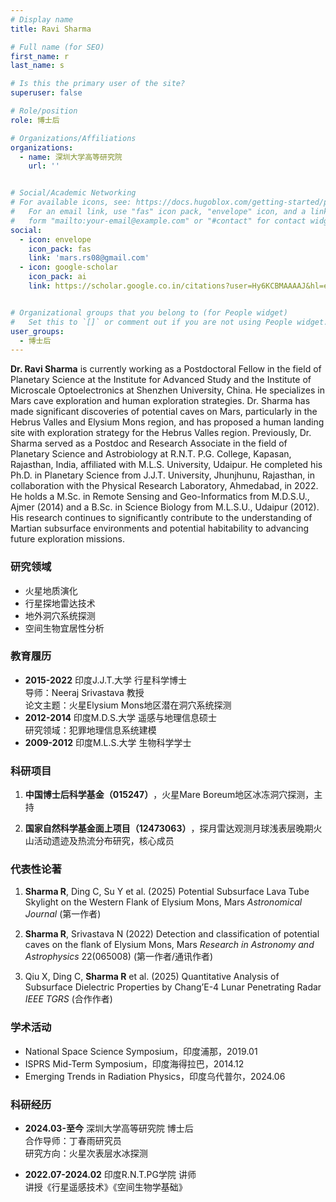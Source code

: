 ```yaml
---
# Display name
title: Ravi Sharma

# Full name (for SEO)
first_name: r
last_name: s

# Is this the primary user of the site?
superuser: false

# Role/position
role: 博士后

# Organizations/Affiliations
organizations:
  - name: 深圳大学高等研究院
    url: ''


# Social/Academic Networking
# For available icons, see: https://docs.hugoblox.com/getting-started/page-builder/#icons
#   For an email link, use "fas" icon pack, "envelope" icon, and a link in the
#   form "mailto:your-email@example.com" or "#contact" for contact widget.
social:
  - icon: envelope
    icon_pack: fas
    link: 'mars.rs08@gmail.com'
  - icon: google-scholar
    icon_pack: ai
    link: https://scholar.google.co.in/citations?user=Hy6KCBMAAAAJ&hl=en


# Organizational groups that you belong to (for People widget)
#   Set this to `[]` or comment out if you are not using People widget.
user_groups:
  - 博士后
---
```


**Dr. Ravi Sharma** is currently working as a Postdoctoral Fellow in the field of Planetary Science at the Institute for Advanced Study and the Institute of Microscale Optoelectronics at Shenzhen University, China. He specializes in Mars cave exploration and human exploration strategies. Dr. Sharma has made significant discoveries of potential caves on Mars, particularly in the Hebrus Valles and Elysium Mons region, and has proposed a human landing site with exploration strategy for the Hebrus Valles region. Previously, Dr. Sharma served as a Postdoc and Research Associate in the field of Planetary Science and Astrobiology at R.N.T. P.G. College, Kapasan, Rajasthan, India, affiliated with M.L.S. University, Udaipur. He completed his Ph.D. in Planetary Science from J.J.T. University, Jhunjhunu, Rajasthan, in collaboration with the Physical Research Laboratory, Ahmedabad, in 2022. He holds a M.Sc. in Remote Sensing and Geo-Informatics from M.D.S.U., Ajmer (2014) and a B.Sc. in Science Biology from M.L.S.U., Udaipur (2012). His research continues to significantly contribute to the understanding of Martian subsurface environments and potential habitability to advancing future exploration missions.

### 研究领域
- 火星地质演化
- 行星探地雷达技术
- 地外洞穴系统探测
- 空间生物宜居性分析

### 教育履历
- ​**2015-2022** 印度J.J.T.大学 行星科学博士  
  导师：Neeraj Srivastava 教授  
  论文主题：火星Elysium Mons地区潜在洞穴系统探测
- ​**2012-2014** 印度M.D.S.大学 遥感与地理信息硕士  
  研究领域：犯罪地理信息系统建模
- ​**2009-2012** 印度M.L.S.大学 生物科学学士

### 科研项目
1. ​**中国博士后科学基金（015247）​**，火星Mare Boreum地区冰冻洞穴探测，主持

2. ​**国家自然科学基金面上项目（12473063）​** ，探月雷达观测月球浅表层晚期火山活动遗迹及热流分布研究，核心成员

### 代表性论著
1. ​**Sharma R**, Ding C, Su Y et al. (2025) Potential Subsurface Lava Tube Skylight on the Western Flank of Elysium Mons, Mars *Astronomical Journal* (第一作者)

2. ​**Sharma R**, Srivastava N (2022) Detection and classification of potential caves on the flank of Elysium Mons, Mars *Research in Astronomy and Astrophysics* 22(065008) (第一作者/通讯作者)

3. Qiu X, Ding C, ​**Sharma R** et al. (2025) Quantitative Analysis of Subsurface Dielectric Properties by Chang’E-4 Lunar Penetrating Radar *IEEE TGRS* (合作作者)

### 学术活动
- National Space Science Symposium，印度浦那，2019.01
- ISPRS Mid-Term Symposium，印度海得拉巴，2014.12
- Emerging Trends in Radiation Physics，印度乌代普尔，2024.06

### 科研经历
- ​**2024.03-至今** 深圳大学高等研究院 博士后  
  合作导师：丁春雨研究员  
  研究方向：火星次表层水冰探测

- ​**2022.07-2024.02** 印度R.N.T.PG学院 讲师  
  讲授《行星遥感技术》《空间生物学基础》
